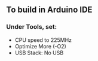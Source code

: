 ## To build in Arduino IDE

### Under Tools, set:
* CPU speed to 225MHz
* Optimize More (-O2)
* USB Stack: No USB

